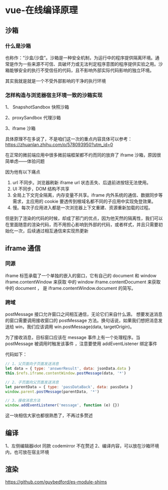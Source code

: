 <!-- @format -->

# vue-在线编译原理

## 沙箱

### 什么是沙箱

也称作：“沙盒/沙盘”。沙箱是一种安全机制，为运行中的程序提供隔离环境。通常是作为一些来源不可信、具破坏力或无法判定程序意图的程序提供实验之用。沙箱能够安全的执行不受信任的代码，且不影响外部实际代码影响的独立环境。

其实我就是就是一个不受外部影响的干净的执行环境

### 怎样构造与浏览器宿主环境一致的沙箱实现

1、 SnapshotSandbox 快照沙箱

2、proxySandbox 代理沙箱

3、iframe 沙箱

具体原理不在多说了，不是咱们这一次的重点内容具体可以参考：https://zhuanlan.zhihu.com/p/578093950?utm_id=0

在正常的微前端应用中很多微前端框架都不约而同的放弃了 iframe 沙箱，原因很简单虑——体验问题

因为他有以下痛点

1. url 不同步。浏览器刷新 iframe url 状态丢失、后退前进按钮无法使用。
2. UI 不同步，DOM 结构不共享
3. 全局上下文完全隔离，内存变量不共享。iframe 内外系统的通信、数据同步等需求，主应用的 cookie 要透传到根域名都不同的子应用中实现免登效果。
4. 慢。每次子应用进入都是一次浏览器上下文重建、资源重新加载的过程。

但是到了渲染的代码的时候，却成了邪门的优点，因为他天然的隔离性，我们可以在里面随意的渲染代码，而不用担心影响到外部的代码，或者样式，并且只需要初始化一次，后续通过相互通信来实现热更新

## iframe 通信

### 同源

iframe 标签承载了一个单独的嵌入的窗口，它有自己的 document 和 window
iframe.contentWindow 来获取 中的 window
iframe.contentDocument 来获取 中的 document ， 是 iframe.contentWindow.document 的简写。

### 跨域

postMessage 接口允许窗口之间相互通信，无论它们来自什么源。
想要发送消息的窗口需要调用接收窗口的 postMessage 方法。换句话说，如果我们想把消息发送给 win，我们应该调用 win.postMessage(data, targetOrigin)。

为了接收消息，目标窗口应该在 message 事件上有一个处理程序。当 postMessage 被调用时触发该事件 ，注意要使用 addEventListener 绑定事件

代码如下：

```js
// 1、父页面向子页面发送消息
let data = { type: 'answerResult', data: jsonData.data }
this.$refs.iframe.contentWindow.postMessage(data, '*')

// 2、子页面向父页面发送消息
let parentData = { type: 'passDataBack', data: passData }
window.parent.postMessage(parentData, '*')

// 3、接收消息方法
window.addEventListener('message', function (e) {})
```

这一块相信大家也都很熟悉了，不再过多赘述

## 编译

1、左侧编辑器idot 同款 codemirror 不在赘述
2、编译内容，可以放在沙箱环境内，也可放在宿主环境

## 渲染

https://github.com/guybedford/es-module-shims
